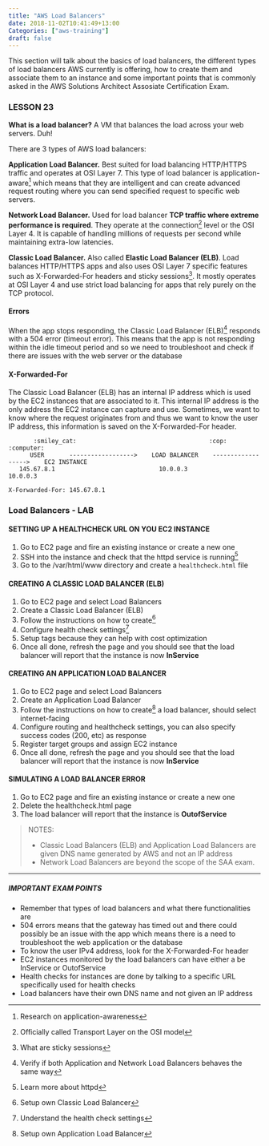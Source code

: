```yaml
---
title: "AWS Load Balancers"
date: 2018-11-02T10:41:49+13:00
Categories: ["aws-training"]
draft: false
---
```

This section will talk about the basics of load balancers, the different types of load balancers AWS currently is offering, how to create them and associate them to an instance and some important points that is commonly asked in the AWS Solutions Architect Assosiate Certification Exam.
<!--more-->

### LESSON 23

**What is a load balancer?** A VM that balances the load across your web servers. Duh!

There are 3 types of AWS load balancers:

**Application Load Balancer.** Best suited for load balancing HTTP/HTTPS traffic and operates at OSI Layer 7. This type of load balancer is application-aware[^1] which means that they are intelligent and can create advanced request routing where you can send specified request to specific web servers.

**Network Load Balancer.** Used for load balancer **TCP traffic where extreme performance is required**. They operate at the connection[^2] level or the OSI Layer 4. It is capable of handling millions of requests per second while maintaining extra-low latencies.

**Classic Load Balancer.** Also called **Elastic Load Balancer (ELB)**. Load balances HTTP/HTTPS apps and also uses OSI Layer 7 specific features such as X-Forwarded-For headers and sticky sessions[^3]. It mostly operates at OSI Layer 4 and use strict load balancing for apps that rely purely on the TCP protocol.


#### Errors

When the app stops responding, the Classic Load Balancer (ELB)[^4] responds with a 504 error (timeout error). This means that the app is not responding within the idle timeout period and so we need to troubleshoot and check if there are issues with the web server or the database

#### X-Forwarded-For

The Classic Load Balancer (ELB) has an internal IP address which is used by the EC2 instances that are associated to it. This internal IP address is the only address the EC2 instance can capture and use. Sometimes, we want to know where the request originates from and thus we want to know the user IP address, this information is saved on the X-Forwarded-For header.

```
       :smiley_cat:                                     :cop:                                     :computer:
      USER       ------------------>    LOAD BALANCER    ------------------>    EC2 INSTANCE
   145.67.8.1                             10.0.0.3                               10.0.0.3
                                                                        X-Forwarded-For: 145.67.8.1
```

### Load Balancers - LAB

#### SETTING UP A HEALTHCHECK URL ON YOU EC2 INSTANCE
1. Go to EC2 page and fire an existing instance or create a new one
2. SSH into the instance and check that the httpd service is running[^5]
3. Go to the /var/html/www directory and create a `healthcheck.html` file

#### CREATING A CLASSIC LOAD BALANCER (ELB)
1. Go to EC2 page and select Load Balancers
2. Create a Classic Load Balancer (ELB)
3. Follow the instructions on how to create[^6]
4. Configure health check settings[^7]
5. Setup tags because they can help with cost optimization
6. Once all done, refresh the page and you should see that the load balancer will report that the instance is now **InService**

#### CREATING AN APPLICATION LOAD BALANCER
1. Go to EC2 page and select Load Balancers
2. Create an Application Load Balancer
3. Follow the instructions on how to create[^8] a load balancer, should select internet-facing
4. Configure routing and healthcheck settings, you can also specify success codes (200, etc) as response
5. Register target groups and assign EC2 instance
6. Once all done, refresh the page and you should see that the load balancer will report that the instance is now **InService**

#### SIMULATING A LOAD BALANCER ERROR
1. Go to EC2 page and fire an existing instance or create a new one
2. Delete the healthcheck.html page
3. The load balancer will report that the instance is **OutofService**

> NOTES:
>
> * Classic Load Balancers (ELB) and Application Load Balancers are given DNS name generated by AWS and not an IP address
> * Network Load Balancers are beyond the scope of the SAA exam.

---

##### IMPORTANT EXAM POINTS

 * Remember that types of load balancers and what there functionalities are
 * 504 errors means that the gateway has timed out and there could possibly be an issue with the app which means there is a need to troubleshoot the web application or the database
 * To know the user IPv4 address, look for the X-Forwarded-For header
 * EC2 instances monitored by the load balancers can have either a be InService or OutofService
 * Health checks for instances are done by talking to a specific URL specifically used for health checks
 * Load balancers have their own DNS name and not given an IP address

[^1]: Research on application-awareness
[^2]: Officially called Transport Layer on the OSI model
[^3]: What are sticky sessions
[^4]: Verify if both Application and Network Load Balancers behaves the same way
[^5]: Learn more about httpd
[^6]: Setup own Classic Load Balancer
[^7]: Understand the health check settings
[^8]: Setup own Application Load Balancer
